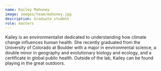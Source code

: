 ```yaml
---
name: Kailey Mahoney
image: images/team/mahoney.jpg
description: Graduate student
role: masters
---
```


Kailey is an environmentalist dedicated to understanding how climate change influences human health. She recently graduated from the University of Colorado at Boulder with a major in environmental science, a double minor in geography and evolutionary biology and ecology, and a certificate in global public health. Outside of the lab, Kailey can be found playing in the great outdoors.